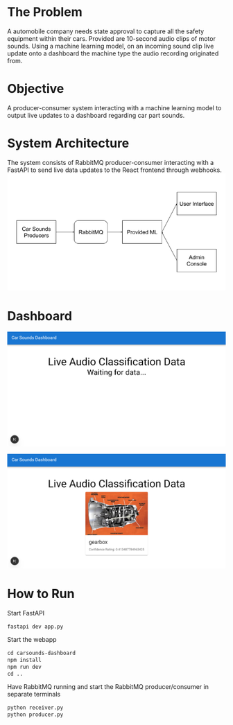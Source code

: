 # The Problem
A automobile company needs state approval to capture all the safety equipment within their cars. Provided are 10-second audio clips of motor sounds. Using a machine learning model, on an incoming sound clip live update onto a dashboard the machine type the audio recording originated from.

# Objective
A producer-consumer system interacting with a machine learning model to output live updates to a dashboard regarding car part sounds.

# System Architecture
The system consists of RabbitMQ producer-consumer interacting with a FastAPI to send live data updates to the React frontend through webhooks.
![System Architecture](https://github.com/16bitsPixel/CMPE273-Hackathon/blob/main/CarSounds_Challenge/resources/Car%20Sounds%20Architecture.png)

# Dashboard
![Waiting Dashboard](https://github.com/16bitsPixel/CMPE273-Hackathon/blob/main/CarSounds_Challenge/resources/CarDashboard_Waiting.png)

![Notification](https://github.com/16bitsPixel/CMPE273-Hackathon/blob/main/CarSounds_Challenge/resources/CarDashboard_Notification.png)

# How to Run
Start FastAPI
```
fastapi dev app.py
```

Start the webapp
```
cd carsounds-dashboard
npm install
npm run dev
cd ..
```

Have RabbitMQ running and start the RabbitMQ producer/consumer in separate terminals
```
python receiver.py
python producer.py
```

